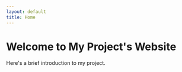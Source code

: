 ```yaml
---
layout: default
title: Home
---
```


# Welcome to My Project's Website

Here's a brief introduction to my project.

